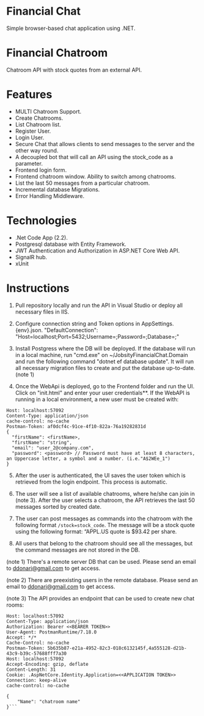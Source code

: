 # Financial Chat
Simple browser-based chat application using .NET.

# Financial Chatroom
Chatroom API with stock quotes from an external API.

# Features
- MULTI Chatroom Support.
- Create Chatrooms.
- List Chatroom list.
- Register User.
- Login User.
- Secure Chat that allows clients to send messages to the server and the other way round.
- A decoupled bot that will call an API using the stock_code as a parameter.             
- Frontend login form.
- Frontend chatroom window. Ability to switch among chatrooms.
- List the last 50 messages from a particular chatroom.
- Incremental database Migrations.
- Error Handling Middleware.

# Technologies
- .Net Code App (2.2).
- Postgresql database with Entity Framework.
- JWT Authentication and Authorization in ASP.NET Core Web API.
- SignalR hub.
- xUnit


# Instructions
1) Pull repository locally and run the API in Visual Studio or deploy all necessary files in IIS.

2) Configure connection string and Token options in AppSettings.{env}.json. 
 "DefaultConnection": "Host=localhost;Port=5432;Username=<user>;Password=<password>;Database=<database>;"

3) Install Postgress where the DB will be deployed. If the database will run in a local machine, run "cmd.exe" on ~/JobsityFinancialChat.Domain and run the following command "dotnet ef database update". 
It will run all necessary migration files to create and put the database up-to-date. (note 1)

4) Once the WebApi is deployed, go to the Frontend folder and run the UI. Click on "init.html" and enter your user credentials**. If the WebAPI is running in a local environment, a new user must be created with:

```POST /api/Accounts/register HTTP/1.1
Host: localhost:57092
Content-Type: application/json
cache-control: no-cache
Postman-Token: af0dcf4c-91ce-4f10-822a-76a19282831d
{
  "firstName": <firstName>,
  "firstName": "string",
  "email": "user_2@company.com",
  "password": <password> // Password must have at least 8 characters, an Uppercase letter, a symbol and a number. (i.e."A$2WEe_1")
}     
```

5) After the user is authenticated, the UI saves the user token which is retrieved from the login endpoint. This process is automatic.

6) The user will see a list of available chatrooms, where he/she can join in (note 3). After the user selects a chatroom, the API retrieves the last 50 messages sorted by created date.

7) The user can post messages as commands into the chatroom with the following format `/stock=stock_code`. The message will be a stock quote using the following format: “APPL.US quote is $93.42 per share.

8) All users that belong to the chatroom should see all the messages, but the command messages are not stored in the DB.

 (note 1) There's a remote server DB that can be used. Please send an email to ddonari@gmail.com to get access.

 (note 2) There are preexisting users in the remote database. Please send an email to ddonari@gmail.com to get access.

 (note 3) The API provides an endpoint that can be used to create new chat rooms:

```POST /api/Chatrooms/ HTTP/1.1
Host: localhost:57092
Content-Type: application/json
Authorization: Bearer <<BEARER TOKEN>>
User-Agent: PostmanRuntime/7.18.0
Accept: */*
Cache-Control: no-cache
Postman-Token: 5b635b87-e21a-4952-82c3-018c6132145f,4a555128-d21b-43c9-b39c-57688fff7a30
Host: localhost:57092
Accept-Encoding: gzip, deflate
Content-Length: 31
Cookie: .AspNetCore.Identity.Application=<<APPLICATION TOKEN>>
Connection: keep-alive
cache-control: no-cache

{
    "Name": "chatroom name"
}```
    
